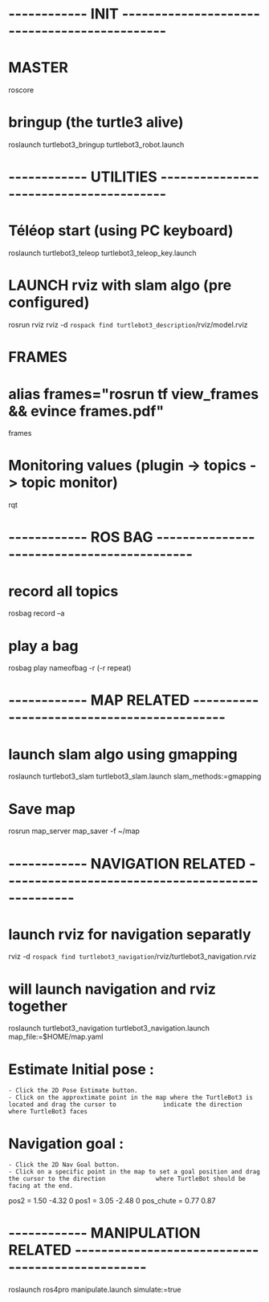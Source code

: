 # ------------ INIT ---------------------------------------------
# MASTER
roscore
# bringup (the turtle3 alive)
roslaunch turtlebot3_bringup turtlebot3_robot.launch


# ------------ UTILITIES ---------------------------------------
# Téléop start (using PC keyboard)
roslaunch turtlebot3_teleop turtlebot3_teleop_key.launch
# LAUNCH rviz with slam algo (pre configured)
rosrun rviz rviz -d `rospack find turtlebot3_description`/rviz/model.rviz
# FRAMES
# alias frames="rosrun tf view_frames && evince frames.pdf"
frames      

# Monitoring values (plugin -> topics -> topic monitor)
rqt


# ------------ ROS BAG -------------------------------------------
# record all topics
rosbag record –a
# play a bag
rosbag play nameofbag -r   (-r repeat)


# ------------ MAP RELATED -------------------------------------------
# launch slam algo using gmapping
roslaunch turtlebot3_slam turtlebot3_slam.launch slam_methods:=gmapping
# Save map
rosrun map_server map_saver -f ~/map


# ------------ NAVIGATION RELATED -------------------------------------------------
# launch rviz for navigation separatly
rviz -d `rospack find turtlebot3_navigation`/rviz/turtlebot3_navigation.rviz
# will launch navigation and rviz together
roslaunch turtlebot3_navigation turtlebot3_navigation.launch map_file:=$HOME/map.yaml
# Estimate Initial pose :
    - Click the 2D Pose Estimate button.
    - Click on the approxtimate point in the map where the TurtleBot3 is located and drag the cursor to             indicate the direction where TurtleBot3 faces 
# Navigation goal :
    - Click the 2D Nav Goal button.
    - Click on a specific point in the map to set a goal position and drag the cursor to the direction              where TurtleBot should be facing at the end.

pos2 = 1.50 -4.32 0
pos1 = 3.05 -2.48 0
pos_chute = 0.77 0.87




# ------------ MANIPULATION RELATED -------------------------------------------------
roslaunch ros4pro manipulate.launch simulate:=true
